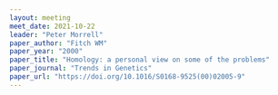 ```yaml
---
layout: meeting
meet_date: 2021-10-22
leader: "Peter Morrell"
paper_author: "Fitch WM"
paper_year: "2000"
paper_title: "Homology: a personal view on some of the problems"
paper_journal: "Trends in Genetics"
paper_url: "https://doi.org/10.1016/S0168-9525(00)02005-9"
---
```

